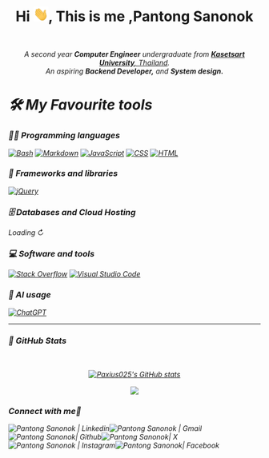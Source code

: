 <h1 align="center">Hi <img src="https://raw.githubusercontent.com/ABSphreak/ABSphreak/master/gifs/Hi.gif" width="30px">, This is me ,Pantong Sanonok </h1>

<br>
<p align="center">
  <em>
    A second year <b>Computer Engineer</b> undergraduate from <a href="https://www.ku.ac.th/th"> <b>Kasetsart University</b>, Thailand</a>.<br>
    An aspiring <b>Backend Developer,</b>&nbsp;and <b> System design.</b> 
</p>


# 🛠️ My Favourite tools

### 👨‍💻 Programming languages

<p>
    <a href="#"><img alt="Bash" src="https://img.shields.io/badge/shell_script-%23121011.svg?style=for-the-badge&logo=gnu-bash&logoColor=white"></a>
    <a href="#"><img alt="Markdown" src="https://img.shields.io/badge/markdown-%23000000.svg?style=for-the-badge&logo=markdown&logoColor=white"></a>
    <a href="#"><img alt="JavaScript" src="https://img.shields.io/badge/javascript-%23323330.svg?style=for-the-badge&logo=javascript&logoColor=%23F7DF1E"></a>
    <a href="#"><img alt="CSS" src="https://img.shields.io/badge/css3-%231572B6.svg?style=for-the-badge&logo=css3&logoColor=white"></a>
    <a href="#"><img alt="HTML" src="https://img.shields.io/badge/html5-%23E34F26.svg?style=for-the-badge&logo=html5&logoColor=white"></a>
  
   
    

</p>

### 🧰 Frameworks and libraries

<p>
  <!-- Frameworks  -->
  <!--   <a href="#"><img alt="Laravel" src="https://img.shields.io/badge/laravel-%23FF2D20.svg?style=for-the-badge&logo=laravel&logoColor=white"></a> -->
  <!-- libraries  -->  
  <a href="#"><img alt="jQuery" src="https://img.shields.io/badge/jquery-%230769AD.svg?style=for-the-badge&logo=jquery&logoColor=white"></a>

</p>

### 🗄️ Databases and Cloud Hosting

<p>
  Loading ↻
    <!-- <a href="#"><img alt="Azure" src="https://img.shields.io/badge/azure-%230072C6.svg?style=for-the-badge&logo=microsoftazure&logoColor=white"></a> -->
    <!-- <a href="#"><img alt="HTML" src="https://img.shields.io/badge/azure-%230072C6.svg?style=for-the-badge&logo=microsoftazure&logoColor=white"></a> -->

</p>

### 💻 Software and tools

<p>
    <a href="#"><img alt="Stack Overflow" src="https://img.shields.io/badge/-Stackoverflow-FE7A16?style=for-the-badge&logo=stack-overflow&logoColor=white"></a>
    <a href="#"><img alt="Visual Studio Code" src="https://img.shields.io/badge/Visual%20Studio%20Code-0078d7.svg?style=for-the-badge&logo=visual-studio-code&logoColor=white"></a>
  <!-- <a href="#"><img alt="Postman" src="https://img.shields.io/badge/Postman-FF6C37?style=for-the-badge&logo=postman&logoColor=white"></a> -->
</p>

 <!--
### 🧾 certificate

Loading ↻
--> 


### 🤖 AI usage
   <a href="#"><img alt="ChatGPT" src="https://img.shields.io/badge/chatGPT-74aa9c?style=for-the-badge&logo=openai&logoColor=white"></a>

---

 ### 📔 GitHub Stats

<br>

<!--
<p align="center">
  <a href="https://github.com/Paxius025">
    <img align="center" height="175px"  src="https://github-readme-stats.vercel.app/api/top-langs/?username=Paxius025&langs_count=10&title_color=84cc16&text_color=ffffff&icon_color=ffffff&bg_color=1c1917&hide_border=true&locale=en&custom_title=Top%20%Languages" alt="Top Languages" />
  </a>
</p>
 -->

<p align="center">
  <a href="http://www.github.com/Paxius025">
    <img align="center"  height="175px"  src="https://github-readme-stats.vercel.app/api?username=Paxius025&show_icons=true&hide=&count_private=true&title_color=84cc16&text_color=ffffff&icon_color=ffffff&bg_color=1c1917&hide_border=true&show_icons=true" alt="Paxius025's GitHub stats" />
  </a>

</p>
  <p align="center"><img align="center" src="https://github-readme-streak-stats.herokuapp.com/?user=Paxius025&stroke=ffffff&background=1c1917&ring=84cc16&fire=84cc16&currStreakNum=ffffff&currStreakLabel=84cc16&sideNums=ffffff&sideLabels=ffffff&dates=ffffff&hide_border=true" /></p>
  


</details>



### Connect with me🤝
  </hr>
  <a href="https://www.linkedin.com/in/pantong-sanonok-41b152308/">
   <img align="left" alt=" Pantong Sanonok | Linkedin" src="https://img.shields.io/badge/linkedin-%230077B5.svg?style=for-the-badge&logo=linkedin&logoColor=white" />
  </a>
  <a href="mailto:pantong.sano47@gmail.com">
    <img align="left" alt="Pantong Sanonok | Gmail" src="https://img.shields.io/badge/Gmail-D14836?style=for-the-badge&logo=gmail&logoColor=white" />
  </a>
   <a href="https://github.com/Paxius025">
    <img align="left" alt="Pantong Sanonok| Github" src="https://img.shields.io/badge/github-%23121011.svg?style=for-the-badge&logo=github&logoColor=white" />
  </a>
  <a href="https://x.com/PantongSanoker">
    <img align="left" alt="Pantong Sanonok| X" src="https://img.shields.io/badge/X-%23000000.svg?style=for-the-badge&logo=X&logoColor=white" />
  </a>
  <a href="https://www.instagram.com/ppantong_/?fbclid=IwZXh0bgNhZW0CMTAAAR2I08-ED1MWeS9dKH2554V2iKwfljUTriVaiP9txrJCnHbnKHkDyTSueKU_aem_Aeaz20ey_4mTUii3O0z60NQsKur1FVctrESIANb8lJecCtm__GNoxUn7jT8ae4hyyCmlyYxXo1IlywHuWbe18cQk">
    <img align="left" alt="Pantong Sanonok | Instagram" src="https://img.shields.io/badge/Instagram-%23E4405F.svg?style=for-the-badge&logo=Instagram&logoColor=white" />
  </a>
   <a href="https://https://www.facebook.com/Pantong.pp/">
    <img align="left" alt="Pantong Sanonok| Facebook" src="https://img.shields.io/badge/Facebook-%231877F2.svg?style=for-the-badge&logo=Facebook&logoColor=white" />
  </a>
  
  <br>
  


